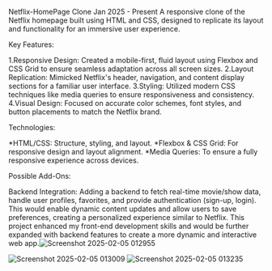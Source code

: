 Netflix-HomePage Clone
Jan 2025 - Present
A responsive clone of the Netflix homepage built using HTML and CSS, designed to replicate its layout and functionality for an immersive user experience.

Key Features:

1.Responsive Design: Created a mobile-first, fluid layout using Flexbox and CSS Grid to ensure seamless adaptation across all screen sizes.
2.Layout Replication: Mimicked Netflix's header, navigation, and content display sections for a familiar user interface.
3.Styling: Utilized modern CSS techniques like media queries to ensure responsiveness and consistency.
4.Visual Design: Focused on accurate color schemes, font styles, and button placements to match the Netflix brand.

Technologies:

*HTML/CSS: Structure, styling, and layout.
*Flexbox & CSS Grid: For responsive design and layout alignment.
*Media Queries: To ensure a fully responsive experience across devices.

Possible Add-Ons:

Backend Integration: Adding a backend to fetch real-time movie/show data, handle user profiles, favorites, and provide authentication (sign-up, login). This would enable dynamic content updates and allow users to save preferences, creating a personalized experience similar to Netflix.
This project enhanced my front-end development skills and would be further expanded with backend features to create a more dynamic and interactive web app.![Screenshot 2025-02-05 012955](https://github.com/user-attachments/assets/7656aced-50fc-45d8-a66f-29e2ba22d0f5)

![Screenshot 2025-02-05 013009](https://github.com/user-attachments/assets/784ace83-8d01-49d6-b4e4-da309e10b34b)
![Screenshot 2025-02-05 013235](https://github.com/user-attachments/assets/d5244ee6-4756-4f1a-8cf3-fd7e5ea0f72a)
